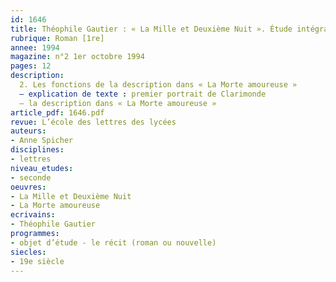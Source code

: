 ```yaml
---
id: 1646
title: Théophile Gautier : « La Mille et Deuxième Nuit ». Étude intégrale (2/3)
rubrique: Roman [1re]
annee: 1994
magazine: n°2 1er octobre 1994
pages: 12
description: 
  2. Les fonctions de la description dans « La Morte amoureuse »
  – explication de texte : premier portrait de Clarimonde
  – la description dans « La Morte amoureuse »
article_pdf: 1646.pdf
revue: L’école des lettres des lycées
auteurs:
- Anne Spicher
disciplines:
- lettres
niveau_etudes:
- seconde
oeuvres:
- La Mille et Deuxième Nuit
- La Morte amoureuse
ecrivains:
- Théophile Gautier
programmes:
- objet d’étude - le récit (roman ou nouvelle)
siecles:
- 19e siècle
---
```

